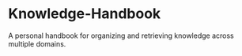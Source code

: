 # Knowledge-Handbook
A personal handbook for organizing and retrieving knowledge across multiple domains.
